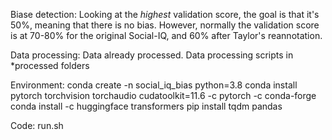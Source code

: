 Biase detection:
Looking at the *highest* validation score, the goal is that it's 50%, meaning that there is no bias. However, normally the validation score is at 70-80% for the original Social-IQ, and 60% after Taylor's reannotation.

Data processing:
Data already processed. Data processing scripts in *processed folders

Environment:
conda create -n social_iq_bias python=3.8
conda install pytorch torchvision torchaudio cudatoolkit=11.6 -c pytorch -c conda-forge
conda install -c huggingface transformers
pip install tqdm pandas

Code:
run.sh

